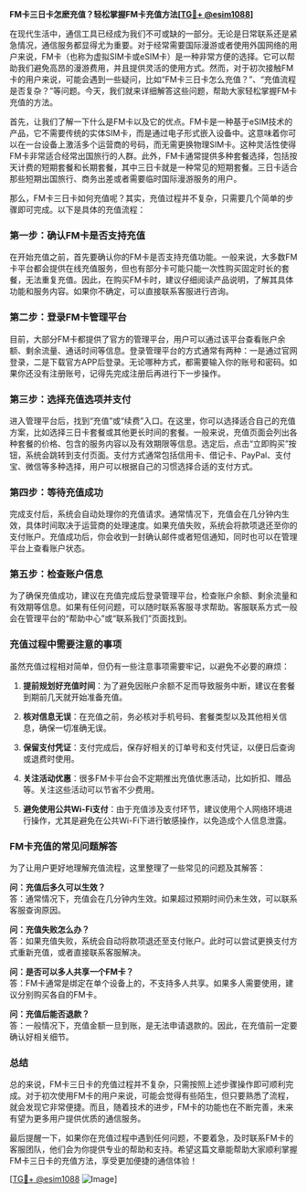 **FM卡三日卡怎麽充值？轻松掌握FM卡充值方法[[TG💪+ @esim1088](https://t.me/s/esim1088)]**

在现代生活中，通信工具已经成为我们不可或缺的一部分。无论是日常联系还是紧急情况，通信服务都显得尤为重要。对于经常需要国际漫游或者使用外国网络的用户来说，FM卡（也称为虚拟SIM卡或eSIM卡）是一种非常方便的选择。它可以帮助我们避免高昂的漫游费用，并且提供灵活的使用方式。然而，对于初次接触FM卡的用户来说，可能会遇到一些疑问，比如“FM卡三日卡怎么充值？”、“充值流程是否复杂？”等问题。今天，我们就来详细解答这些问题，帮助大家轻松掌握FM卡充值的方法。

首先，让我们了解一下什么是FM卡以及它的优点。FM卡是一种基于eSIM技术的产品，它不需要传统的实体SIM卡，而是通过电子形式嵌入设备中。这意味着你可以在一台设备上激活多个运营商的号码，而无需更换物理SIM卡。这种灵活性使得FM卡非常适合经常出国旅行的人群。此外，FM卡通常提供多种套餐选择，包括按天计费的短期套餐和长期套餐，其中三日卡就是一种常见的短期套餐。三日卡适合那些短期出国旅行、商务出差或者需要临时国际漫游服务的用户。

那么，FM卡三日卡如何充值呢？其实，充值过程并不复杂，只需要几个简单的步骤即可完成。以下是具体的充值流程：

### **第一步：确认FM卡是否支持充值**
在开始充值之前，首先要确认你的FM卡是否支持充值功能。一般来说，大多数FM卡平台都会提供在线充值服务，但也有部分卡可能只能一次性购买固定时长的套餐，无法重复充值。因此，在购买FM卡时，建议仔细阅读产品说明，了解其具体功能和服务内容。如果你不确定，可以直接联系客服进行咨询。

### **第二步：登录FM卡管理平台**
目前，大部分FM卡都提供了官方的管理平台，用户可以通过该平台查看账户余额、剩余流量、通话时间等信息。登录管理平台的方式通常有两种：一是通过官网登录，二是下载官方APP后登录。无论哪种方式，都需要输入你的账号和密码。如果你还没有注册账号，记得先完成注册后再进行下一步操作。

### **第三步：选择充值选项并支付**
进入管理平台后，找到“充值”或“续费”入口。在这里，你可以选择适合自己的充值方案，比如选择三日卡套餐或其他更长时间的套餐。一般来说，充值页面会列出各种套餐的价格、包含的服务内容以及有效期限等信息。选定后，点击“立即购买”按钮，系统会跳转到支付页面。支付方式通常包括信用卡、借记卡、PayPal、支付宝、微信等多种选择，用户可以根据自己的习惯选择合适的支付方式。

### **第四步：等待充值成功**
完成支付后，系统会自动处理你的充值请求。通常情况下，充值会在几分钟内生效，具体时间取决于运营商的处理速度。如果充值失败，系统会将款项退还至你的支付账户。充值成功后，你会收到一封确认邮件或者短信通知，同时也可以在管理平台上查看账户状态。

### **第五步：检查账户信息**
为了确保充值成功，建议在充值完成后登录管理平台，检查账户余额、剩余流量和有效期等信息。如果有任何问题，可以随时联系客服寻求帮助。客服联系方式一般会在管理平台的“帮助中心”或“联系我们”页面找到。

### **充值过程中需要注意的事项**
虽然充值过程相对简单，但仍有一些注意事项需要牢记，以避免不必要的麻烦：

1. **提前规划好充值时间**：为了避免因账户余额不足而导致服务中断，建议在套餐到期前几天就开始准备充值。
   
2. **核对信息无误**：在充值之前，务必核对手机号码、套餐类型以及其他相关信息，确保一切准确无误。

3. **保留支付凭证**：支付完成后，保存好相关的订单号和支付凭证，以便日后查询或退费时使用。

4. **关注活动优惠**：很多FM卡平台会不定期推出充值优惠活动，比如折扣、赠品等。关注这些活动可以节省不少费用。

5. **避免使用公共Wi-Fi支付**：由于充值涉及支付环节，建议使用个人网络环境进行操作，尤其是避免在公共Wi-Fi下进行敏感操作，以免造成个人信息泄露。

### **FM卡充值的常见问题解答**
为了让用户更好地理解充值流程，这里整理了一些常见的问题及其解答：

**问：充值后多久可以生效？**  
答：通常情况下，充值会在几分钟内生效。如果超过预期时间仍未生效，可以联系客服查询原因。

**问：充值失败怎么办？**  
答：如果充值失败，系统会自动将款项退还至支付账户。此时可以尝试更换支付方式重新充值，或者直接联系客服解决。

**问：是否可以多人共享一个FM卡？**  
答：FM卡通常是绑定在单个设备上的，不支持多人共享。如果多人需要使用，建议分别购买各自的FM卡。

**问：充值后能否退款？**  
答：一般情况下，充值金额一旦到账，是无法申请退款的。因此，在充值前一定要确认好相关细节。

### **总结**
总的来说，FM卡三日卡的充值过程并不复杂，只需按照上述步骤操作即可顺利完成。对于初次使用FM卡的用户来说，可能会觉得有些陌生，但只要熟悉了流程，就会发现它非常便捷。而且，随着技术的进步，FM卡的功能也在不断完善，未来有望为更多用户提供优质的通信服务。

最后提醒一下，如果你在充值过程中遇到任何问题，不要着急，及时联系FM卡的客服团队，他们会为你提供专业的帮助和支持。希望这篇文章能帮助大家顺利掌握FM卡三日卡的充值方法，享受更加便捷的通信体验！

[[TG💪+ @esim1088](https://t.me/s/esim1088) ![Image](https://i.postimg.cc/4NQfJmqS/Snipaste-2025-05-13-00-14-12.png)]